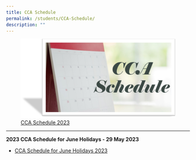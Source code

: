 ```yaml
---
title: CCA Schedule
permalink: /students/CCA-Schedule/
description: ""
---
```

<figure><a href="/files/Students/2023%20CCA%20Schedule%20and%20Deployment.pdf">
<img src="/images/Students/CCA%20Schedule.png" style="width:500px;">CCA Schedule 2023</a></figure>

----------------------------------------------------------------------------

**2023 CCA Schedule for June Holidays - 29 May 2023**
* [CCA Schedule for June Holidays 2023](/files/Announcements%20for%20Students/2023/2023%20cca%20june%20holiday%20schedule-v2.pdf)